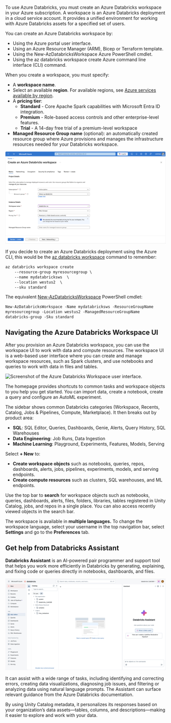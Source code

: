 To use Azure Databricks, you must create an Azure Databricks workspace in your Azure subscription. A workspace is an Azure Databricks deployment in a cloud service account. It provides a unified environment for working with Azure Databricks assets for a specified set of users.

You can create an Azure Databricks workspace by:

- Using the Azure portal user interface.
- Using an Azure Resource Manager (ARM), Bicep or Terraform template.
- Using the New-AzDatabricksWorkspace Azure PowerShell cmdlet.
- Using the az databricks workspace create Azure command line interface (CLI) command.

When you create a workspace, you must specify:

- A **workspace name**.
- Select an available **region**. For available regions, see [Azure services available by region](https://azure.microsoft.com/explore/global-infrastructure).
- A **pricing tier**:
  - **Standard** - Core Apache Spark capabilities with Microsoft Entra ID integration.
  - **Premium** - Role-based access controls and other enterprise-level features.
  - **Trial** - A 14-day free trial of a premium-level workspace
- **Managed Resource Group name** (optional): an automatically created resource group where Azure provisions and manages the infrastructure resources needed for your Databricks workspace.

![Screenshot of Azure Databricks in the Azure Portal.](../media/01-azure-databricks.png)

If you decide to create an Azure Databricks deployment using the Azure CLI, this would be the [az databricks workspace](/cli/azure/ext/databricks/databricks/workspace) command to remember:

```
az databricks workspace create
    --resource-group myresourcegroup \
    --name mydatabricksws  \
    --location westus2  \
    --sku standard
```

The equivalent [New-AzDatabricksWorkspace](/powershell/module/az.databricks/new-azdatabricksworkspace) PowerShell cmdlet:

```
New-AzDatabricksWorkspace -Name mydatabricksws -ResourceGroupName myresourcegroup -Location westus2 -ManagedResourceGroupName databricks-group -Sku standard
```

## Navigating the Azure Databricks Workspace UI

After you provision an Azure Databricks workspace, you can use the workspace UI to work with data and compute resources. The workspace UI is a web-based user interface where you can create and manage workspace resources, such as Spark clusters, and use notebooks and queries to work with data in files and tables.

![Screenshot of the Azure Databricks Workspace user interface.](../media/02-azure-databricks-portal.png)

The homepage provides shortcuts to common tasks and workspace objects to you help you get started. You can import data, create a notebook, create a query and configure an AutoML experiment.

The sidebar shows common Databricks categories (Workspace, Recents, Catalog, Jobs & Pipelines, Compute, Marketplace). It then breaks out by product area:

- **SQL**: SQL Editor, Queries, Dashboards, Genie, Alerts, Query History, SQL Warehouses
- **Data Engineering**: Job Runs, Data Ingestion
- **Machine Learning**: Playground, Experiments, Features, Models, Serving

Select **+ New** to:

- **Create workspace objects** such as notebooks, queries, repos, dashboards, alerts, jobs, pipelines, experiments, models, and serving endpoints.
- **Create compute resources** such as clusters, SQL warehouses, and ML endpoints.

Use the top bar to **search** for workspace objects such as notebooks, queries, dashboards, alerts, files, folders, libraries, tables registered in Unity Catalog, jobs, and repos in a single place. You can also access recently viewed objects in the search bar. 

The workspace is available in **multiple languages.** To change the workspace language, select your username in the top navigation bar, select **Settings** and go to the **Preferences** tab.

## Get help from Databricks Assistant

**Databricks Assistant** is an AI-powered pair programmer and support tool that helps you work more efficiently in Databricks by generating, explaining, and fixing code or queries directly in notebooks, dashboards, and files. 

![Screenshot of the Azure Databricks Assistant.](../media/databricks-assistant.png)

It can assist with a wide range of tasks, including identifying and correcting errors, creating data visualizations, diagnosing job issues, and filtering or analyzing data using natural language prompts. The Assistant can surface relevant guidance from the Azure Databricks documentation. 

By using Unity Catalog metadata, it personalizes its responses based on your organization’s data assets—tables, columns, and descriptions—making it easier to explore and work with your data.